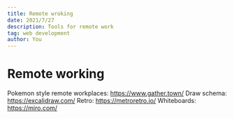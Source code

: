 ```yaml
---
title: Remote wroking
date: 2021/7/27
description: Tools for remote work
tag: web development
author: You
---
```


# Remote working

Pokemon style remote workplaces: https://www.gather.town/
Draw schema: https://excalidraw.com/
Retro: https://metroretro.io/
Whiteboards: https://miro.com/